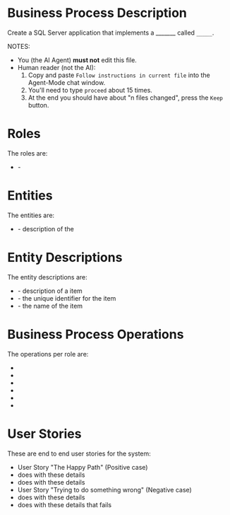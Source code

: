 
# Business Process Description

Create a SQL Server application that implements a _______ called `_____`.

NOTES: 
- You (the AI Agent) **must not** edit this file.
- Human reader (not the AI):
  1. Copy and paste `Follow instructions in current file` into the Agent-Mode chat window.
  2. You'll need to type `proceed` about 15 times.
  3. At the end you should have about "n files changed", press the `Keep` button.

# Roles

The roles are:

- <RoleName> - <a sentence about the role>

# Entities

The entities are:

- <EntityName> - description of the <EntityName>

# Entity Descriptions

The entity descriptions are:

- <EntityName> - description of a item
 - <EntityNameId> - the unique identifier for the item
 - <ColumnName> - the name of the item

# Business Process Operations

The operations per role are:

- <Role>
 - <Operation>
  - <DetailedDescriptionOfOperation>
- <Role>
 - <Operation>
  - <DetailedDescriptionOfOperation>

# User Stories

These are end to end user stories for the system:

- User Story "The Happy Path" (Positive case)
 - <Role> does <Operation> with these details
 - <Role> does <Operation> with these details
- User Story "Trying to do something wrong" (Negative case)
 - <Role> does <Operation> with these details
 - <Role> does <Operation> with these details that fails

